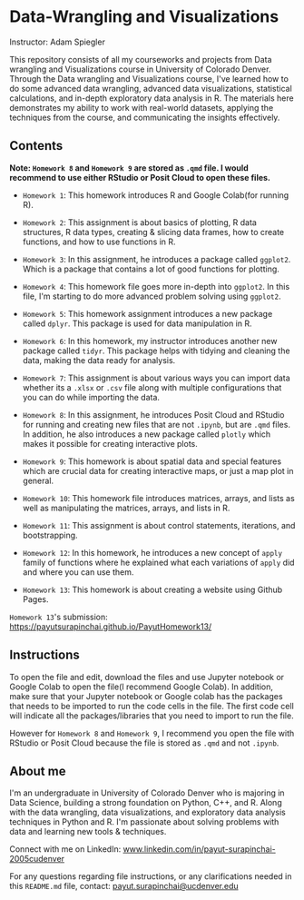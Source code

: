 # Data-Wrangling and Visualizations
Instructor: Adam Spiegler

This repository consists of all my courseworks and projects from Data wrangling and Visualizations course in University of Colorado Denver. Through the Data wrangling and Visualizations course, I've learned how to do some advanced data wrangling, advanced data visualizations, statistical calculations, and in-depth exploratory data analysis in R. The materials here demonstrates my ability to work with real-world datasets, applying the techniques from the course, and communicating the insights effectively.

## Contents
**Note: `Homework 8` and `Homework 9` are stored as `.qmd` file. I would recommend to use either RStudio or Posit Cloud to open these files.**

- `Homework 1`: This homework introduces R and Google Colab(for running R).

- `Homework 2`: This assignment is about basics of plotting, R data structures, R data types, creating & slicing data frames, how to create functions, and how to use functions in R.

- `Homework 3`: In this assignment, he introduces a package called `ggplot2`. Which is a package that contains a lot of good functions for plotting.

- `Homework 4`: This homework file goes more in-depth into `ggplot2`. In this file, I'm starting to do more advanced problem solving using `ggplot2`. 

- `Homework 5`: This homework assignment introduces a new package called `dplyr`. This package is used for data manipulation in R.

- `Homework 6`: In this homework, my instructor introduces another new package called `tidyr`. This package helps with tidying and cleaning the data, making the data ready for analysis.

- `Homework 7`: This assignment is about various ways you can import data whether its a `.xlsx` or `.csv` file along with multiple configurations that you can do while importing the                     data.

- `Homework 8`: In this assignment, he introduces Posit Cloud and RStudio for running and creating new files that are not `.ipynb`, but are `.qmd` files. In addition, he also introduces                 a new package called `plotly` which makes it possible for creating interactive plots.

- `Homework 9`: This homework is about spatial data and special features which are crucial data for creating interactive maps, or just a map plot in general.

- `Homework 10`: This homework file introduces matrices, arrays, and lists as well as manipulating the matrices, arrays, and lists in R.
  
- `Homework 11`: This assignment is about control statements, iterations, and bootstrapping.

- `Homework 12`: In this homework, he introduces a new concept of `apply` family of functions where he explained what each variations of `apply` did and where you can use them.

- `Homework 13`: This homework is about creating a website using Github Pages.

`Homework 13`'s submission: https://payutsurapinchai.github.io/PayutHomework13/

## Instructions
To open the file and edit, download the files and use Jupyter notebook or Google Colab to open the file(I recommend Google Colab). In addition, make sure that your Jupyter notebook or Google colab has the packages that needs to be imported to run the code cells in the file. The first code cell will indicate all the packages/libraries that you need to import to run the file. 

However for `Homework 8` and `Homework 9`, I recommend you open the file with RStudio or Posit Cloud because the file is stored as `.qmd` and not `.ipynb`.

## About me
I'm an undergraduate in University of Colorado Denver who is majoring in Data Science, building a strong foundation on Python, C++, and R. Along with the data wrangling, data visualizations, and exploratory data analysis techniques in Python and R. I'm passionate about solving problems with data and learning new tools & techniques.

Connect with me on LinkedIn: www.linkedin.com/in/payut-surapinchai-2005cudenver

For any questions regarding file instructions, or any clarifications needed in this `README.md` file, contact: payut.surapinchai@ucdenver.edu
